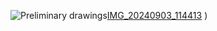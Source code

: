 ![Preliminary drawings](![IMG_20240903_114419](https://github.com/user-attachments/assets/c0d08f5b-e69e-4713-8f74-89cbf1134b93)
)[IMG_20240903_114413](https://github.com/user-attachments/assets/fa96f2c2-9062-4281-8028-a340bd4f2420)
)
